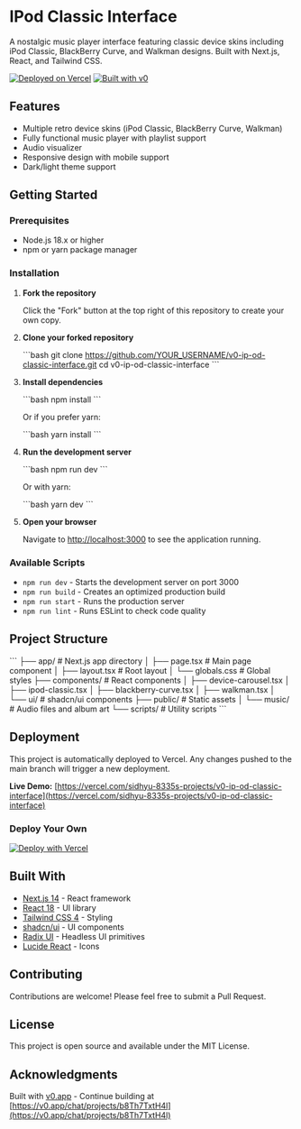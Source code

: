 # IPod Classic Interface

A nostalgic music player interface featuring classic device skins including iPod Classic, BlackBerry Curve, and Walkman designs. Built with Next.js, React, and Tailwind CSS.

[![Deployed on Vercel](https://img.shields.io/badge/Deployed%20on-Vercel-black?style=for-the-badge&logo=vercel)](https://vercel.com/sidhyu-8335s-projects/v0-ip-od-classic-interface)
[![Built with v0](https://img.shields.io/badge/Built%20with-v0.app-black?style=for-the-badge)](https://v0.app/chat/projects/b8Th7TxtH4l)

## Features

- Multiple retro device skins (iPod Classic, BlackBerry Curve, Walkman)
- Fully functional music player with playlist support
- Audio visualizer
- Responsive design with mobile support
- Dark/light theme support

## Getting Started

### Prerequisites

- Node.js 18.x or higher
- npm or yarn package manager

### Installation

1. **Fork the repository**
   
   Click the "Fork" button at the top right of this repository to create your own copy.

2. **Clone your forked repository**

   \`\`\`bash
   git clone https://github.com/YOUR_USERNAME/v0-ip-od-classic-interface.git
   cd v0-ip-od-classic-interface
   \`\`\`

3. **Install dependencies**

   \`\`\`bash
   npm install
   \`\`\`

   Or if you prefer yarn:

   \`\`\`bash
   yarn install
   \`\`\`

4. **Run the development server**

   \`\`\`bash
   npm run dev
   \`\`\`

   Or with yarn:

   \`\`\`bash
   yarn dev
   \`\`\`

5. **Open your browser**

   Navigate to [http://localhost:3000](http://localhost:3000) to see the application running.

### Available Scripts

- `npm run dev` - Starts the development server on port 3000
- `npm run build` - Creates an optimized production build
- `npm run start` - Runs the production server
- `npm run lint` - Runs ESLint to check code quality

## Project Structure

\`\`\`
├── app/                  # Next.js app directory
│   ├── page.tsx         # Main page component
│   ├── layout.tsx       # Root layout
│   └── globals.css      # Global styles
├── components/          # React components
│   ├── device-carousel.tsx
│   ├── ipod-classic.tsx
│   ├── blackberry-curve.tsx
│   ├── walkman.tsx
│   └── ui/             # shadcn/ui components
├── public/             # Static assets
│   └── music/         # Audio files and album art
└── scripts/           # Utility scripts
\`\`\`

## Deployment

This project is automatically deployed to Vercel. Any changes pushed to the main branch will trigger a new deployment.

**Live Demo:** [https://vercel.com/sidhyu-8335s-projects/v0-ip-od-classic-interface](https://vercel.com/sidhyu-8335s-projects/v0-ip-od-classic-interface)

### Deploy Your Own

[![Deploy with Vercel](https://vercel.com/button)](https://vercel.com/new/clone?repository-url=https://github.com/YOUR_USERNAME/v0-ip-od-classic-interface)

## Built With

- [Next.js 14](https://nextjs.org/) - React framework
- [React 18](https://react.dev/) - UI library
- [Tailwind CSS 4](https://tailwindcss.com/) - Styling
- [shadcn/ui](https://ui.shadcn.com/) - UI components
- [Radix UI](https://www.radix-ui.com/) - Headless UI primitives
- [Lucide React](https://lucide.dev/) - Icons

## Contributing

Contributions are welcome! Please feel free to submit a Pull Request.

## License

This project is open source and available under the MIT License.

## Acknowledgments

Built with [v0.app](https://v0.app) - Continue building at [https://v0.app/chat/projects/b8Th7TxtH4l](https://v0.app/chat/projects/b8Th7TxtH4l)

